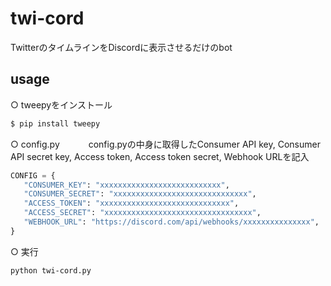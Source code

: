 # twi-cord  

TwitterのタイムラインをDiscordに表示させるだけのbot

## usage

○ tweepyをインストール  
 
```sh
$ pip install tweepy
```
  
 
○ config.py　　
　config.pyの中身に取得したConsumer API key, Consumer API secret key, Access token, Access token secret, Webhook URLを記入　　
 
```python config.py
CONFIG = {
   "CONSUMER_KEY": "xxxxxxxxxxxxxxxxxxxxxxxxxxx",
   "CONSUMER_SECRET": "xxxxxxxxxxxxxxxxxxxxxxxxxxxxxx",
   "ACCESS_TOKEN": "xxxxxxxxxxxxxxxxxxxxxxxxxxxxx",
   "ACCESS_SECRET": "xxxxxxxxxxxxxxxxxxxxxxxxxxxxxxxxx",
   "WEBHOOK_URL": "https://discord.com/api/webhooks/xxxxxxxxxxxxxxx",
}
```  
 
○ 実行  
 
``` sh
python twi-cord.py
```  
